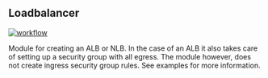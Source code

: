 ## Loadbalancer

[![workflow](https://github.com/telia-oss/terraform-aws-loadbalancer/workflows/workflow/badge.svg)](https://github.com/telia-oss/terraform-aws-loadbalancer/actions)

Module for creating an ALB or NLB. In the case of an ALB it also takes care of setting up a security group with all egress. The module however, does not create ingress security group rules. See examples for more information.
